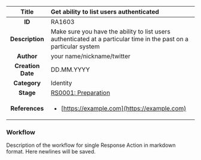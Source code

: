 | Title                       | Get ability to list users authenticated         |
|:---------------------------:|:--------------------|
| **ID**                      | RA1603            |
| **Description**             | Make sure you have the ability to list users authenticated at a particular time in the past on a particular system   |
| **Author**                  | your name/nickname/twitter        |
| **Creation Date**           | DD.MM.YYYY |
| **Category**                | Identity      |
| **Stage**                   |[RS0001: Preparation](../Response_Stages/RS0001.md)| 
| **References** |<ul><li>[https://example.com](https://example.com)</li></ul>|

### Workflow

Description of the workflow for single Response Action in markdown format.
Here newlines will be saved.
